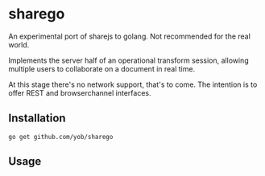 # sharego

An experimental port of sharejs to golang. Not recommended for the real world.

Implements the server half of an operational transform session, allowing multiple
users to collaborate on a document in real time.

At this stage there's no network support, that's to come. The intention is to
offer REST and browserchannel interfaces.

## Installation

    go get github.com/yob/sharego

## Usage

    
